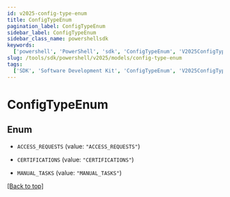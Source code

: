 ```yaml
---
id: v2025-config-type-enum
title: ConfigTypeEnum
pagination_label: ConfigTypeEnum
sidebar_label: ConfigTypeEnum
sidebar_class_name: powershellsdk
keywords:
  ['powershell', 'PowerShell', 'sdk', 'ConfigTypeEnum', 'V2025ConfigTypeEnum']
slug: /tools/sdk/powershell/v2025/models/config-type-enum
tags:
  ['SDK', 'Software Development Kit', 'ConfigTypeEnum', 'V2025ConfigTypeEnum']
---
```


# ConfigTypeEnum

## Enum

- `ACCESS_REQUESTS` (value: `"ACCESS_REQUESTS"`)

- `CERTIFICATIONS` (value: `"CERTIFICATIONS"`)

- `MANUAL_TASKS` (value: `"MANUAL_TASKS"`)

[[Back to top]](#)
